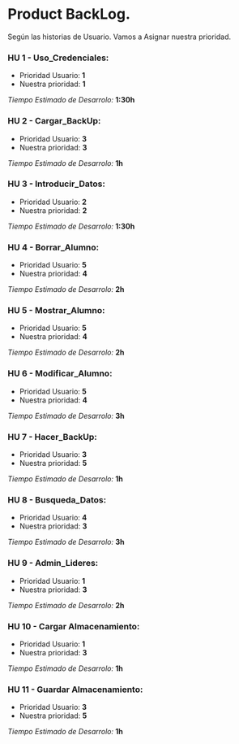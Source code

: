 # Product BackLog.

Según las historias de Usuario. Vamos a Asignar nuestra prioridad.

### HU 1 - Uso_Credenciales:
- Prioridad Usuario: **1**
- Nuestra prioridad: **1**

_Tiempo Estimado de Desarrolo:_ **1:30h** 

### HU 2 - Cargar_BackUp:
- Prioridad Usuario: **3**
- Nuestra prioridad: **3**

_Tiempo Estimado de Desarrolo:_ **1h**

### HU 3 - Introducir_Datos:
- Prioridad Usuario: **2**
- Nuestra prioridad: **2**

_Tiempo Estimado de Desarrolo:_ **1:30h**

### HU 4 - Borrar_Alumno:
- Prioridad Usuario: **5**
- Nuestra prioridad: **4**

_Tiempo Estimado de Desarrolo:_ **2h**

### HU 5 - Mostrar_Alumno:
- Prioridad Usuario: **5**
- Nuestra prioridad: **4**

_Tiempo Estimado de Desarrolo:_ **2h**

### HU 6 - Modificar_Alumno:
- Prioridad Usuario: **5**
- Nuestra prioridad: **4**

_Tiempo Estimado de Desarrolo:_ **3h** 

### HU 7 - Hacer_BackUp:
- Prioridad Usuario: **3**
- Nuestra prioridad: **5**

_Tiempo Estimado de Desarrolo:_ **1h** 

### HU 8 - Busqueda_Datos:
- Prioridad Usuario: **4**
- Nuestra prioridad: **3**

_Tiempo Estimado de Desarrolo:_ **3h**

### HU 9 - Admin_Lideres:
- Prioridad Usuario: **1**
- Nuestra prioridad: **3**

_Tiempo Estimado de Desarrolo:_ **2h** 

### HU 10 - Cargar Almacenamiento:
- Prioridad Usuario: **1**
- Nuestra prioridad: **3**

_Tiempo Estimado de Desarrolo:_ **1h** 

### HU 11 -  Guardar Almacenamiento:
- Prioridad Usuario: **3**
- Nuestra prioridad: **5**

_Tiempo Estimado de Desarrolo:_ **1h**

